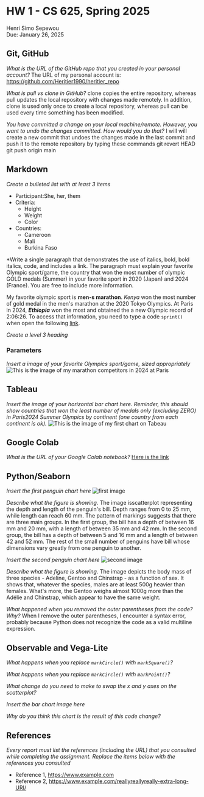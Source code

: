 # HW 1 - CS 625, Spring 2025

Henri Simo Sepewou  
Due: January 26, 2025

## Git, GitHub

*What is the URL of the GitHub repo that you created in your personal account?*
   The URL of my personal account is: https://github.com/Heritier1990/heritier_repo
   
*What is pull vs clone in GitHub?*
clone copies the entire repository, whereas pull updates the local repository with changes made remotely. In addition, clone is used only once to create a local repository, whereas pull can be used every time something has been modified.  

*You have committed a change on your local machine/remote. However, you want to undo the changes committed. How would you do that?*
I will will create a new commit that undoes the changes made in the last commit and push it to the remote repository by typing these commands git revert HEAD
git push origin main

## Markdown
*Create a bulleted list with at least 3 items*
- Participant:She, her, them
- Criteria:
    - Height
    - Weight
    - Color
- Countries:
    - Cameroon
    - Mali
    - Burkina Faso

*Write a single paragraph that demonstrates the use of italics, bold, bold italics, code, and includes a link. The paragraph must explain your favorite Olympic sport/game, the country that won the most number of olympic GOLD medals (Summer) in your favorite sport in 2020 (Japan) and 2024 (France). You are free to include more information.

My favorite olympic sport is **men-s marathon**. _Kenya_ won the most number of gold medal in the men's marathon at the 2020 Tokyo Olympics. At Paris in 2024, ***Ethiopia*** won the most and obtained the  a new Olympic record of 2:06:26. To access that information, you need to type a code `sprint() ` when open the following [link](https://www.olympics.com/en/news/paris-2024-all-results-as-ethiopia-tola-tamirat-takes-marathon-gold-with-olympic-record).

*Create a level 3 heading*
### Parameters

*Insert a image of your favorite Olympics sport/game, sized appropriately*
![This is the image of my marathon competitors in 2024 at Paris](https://github.com/odu-cs625-datavis/public-Spring25-aveerasa/pull/40/commits/441ac9ab4780f993ab98ad95d0ee763c842635be)

## Tableau

*Insert the image of your horizontal bar chart here. Reminder, this should show countries that won the least number of medals only (excluding ZERO) in Paris2024 Summer Olynpics by continent (one country from each continent is ok).*
![This is the image of my first chart on Tabeau](https://github.com/odu-cs625-datavis/public-Spring25-aveerasa/pull/40/commits/6caef37058b5a959cbeb029131b1fde0c137b946)

## Google Colab

*What is the URL of your Google Colab notebook?*
[Here is the link](https://colab.research.google.com/drive/1pekP0dLmmaGegSfc0MekL37J-auMf_nq?usp=sharing)

## Python/Seaborn

*Insert the first penguin chart here*
![first image](https://github.com/Heritier1990/public-Spring25-aveerasa/commit/aa89d263c4018843d136748da8839c8a334418a7)

*Describe what the figure is showing.*
The image isscatterplot  representing the depth and length of the penguin's bill. Depth ranges from 0 to 25 mm, while length can reach 60 mm. The pattern of markings suggests that there are three main groups. In the first group, the bill has a depth of between 16 mm and 20 mm, with a length of between 35 mm and 42 mm. In the second group, the bill has a depth of between 5 and 16 mm and a length of between 42 and 52 mm. The rest of the small number of penguins have bill whose dimensions vary greatly from one penguin to another.

*Insert the second penguin chart here*
![second image](https://github.com/Heritier1990/public-Spring25-aveerasa/commit/6bd28cef9724c1ee6c6e27acce08c5b65345a498)

*Describe what the figure is showing.*
The image depicts the body mass of three species - Adeline, Gentoo and Chinstrap - as a function of sex. It shows that, whatever the species, males are at least 500g heavier than females. What's more, the Gentoo weighs almost 1000g more than the Adélie and Chinstrap, which appear to have the same weight.

*What happened when you removed the outer parentheses from the code? Why?*
When I remove the outer parentheses, I  encounter a syntax error, probably because Python does not recognize the code as a valid multiline expression.

## Observable and Vega-Lite

*What happens when you replace `markCircle()` with `markSquare()`?*

*What happens when you replace `markCircle()` with `markPoint()`?*

*What change do you need to make to swap the x and y axes on the scatterplot?*

*Insert the bar chart image here*

*Why do you think this chart is the result of this code change?*

## References

*Every report must list the references (including the URL) that you consulted while completing the assignment. Replace the items below with the references you consulted*

* Reference 1, <https://www.example.com>
* Reference 2, <https://www.example.com/reallyreallyreally-extra-long-URI/>
